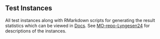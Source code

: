 ## Test Instances

All test instances along with RMarkdown scripts for generating the result statistics which can be viewed in [Docs](https://lyngesen.github.io/MSP-generators/index.html). See [MO-repo-Lyngesen24](https://github.com/MCDMSociety/MOrepo-Lyngesen24) for descriptions of the instances.
